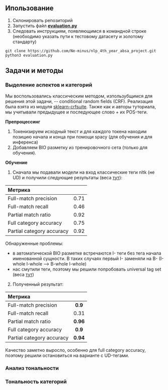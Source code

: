 ## Ипользование  
1. Склонировать репозиторий
2. Запустить файл [**evaluation.py**](https://github.com/Ne-minus/nlp_4th_year_absa_project/blob/pipeline_interface/evaluation.py)
3. Следовать инструкциям, появляющимся в командной строке (необходимо указать пути к тестовому датасету и золотому стандарту)
```
git clone https://github.com/Ne-minus/nlp_4th_year_absa_project.git
python3 evaluation.py
```

## Задачи и методы  
### Выделение аспектов и категорий
Мы воспользовались классическим методом, изпользубщимся для решения этой задачи, -- conditional random fields (CRF).  Реализация была взята из модуля [sklearn-crfsuite](https://sklearn-crfsuite.readthedocs.io/en/latest/). Также как и авторы туториала, мы учитывали предыдущее и последующее слово + их POS-теги.  

**Препроцессинг**
1) Токенизируем исходный текст и для каждого токена находим позицию начала и конца при помощи spacy (для обучения и для инференса)
2) Добавляем BIO разметку из тренировочного сета (только для обучения).

**Обучение**

1) Сначала мы подавали модели на вход классические теги nltk (не UD) и получили следующие результаты (веса [тут](./checkpoints/crf_weights.sav)):

| Метрика       |               | 
| :------------- |:------------------:|
| Full-match precision   | 0.71    |
|Full-match recall   | 0.46 |
| Partial match ratio  | 0.92        |
| Full category accuracy  | 0.75         |
| Partial category accuracy  | 0.92         |

Обнаруженные проблемы:
- в автоматической BIO разметке встречаются I- теги без тега начала именованной сущности. В таких случаях первый I- заменяли на B- (I-whole I-whole --> B-whole I-whole)
- нас смутили теги, поэтому мы решили попробовать universal tag set (веса [тут](./checkpoints/crf_weights_ud+positions.sav))

2) Полученный результат:

| Метрика       |               | 
| :------------- |:------------------:|
| Full-match precision   | **0.9**   |
|Full-match recall   | 0.31 |
| Partial match ratio  | **0.96**        |
| Full category accuracy  | **0.9**         |
| Partial category accuracy  | **0.94**         |


Качество заметно выросло, особенно для full category accuracy, поэтому решили остановиться на варианте с UD-тегами.

### Анализ тональности
### Тональность категорий
